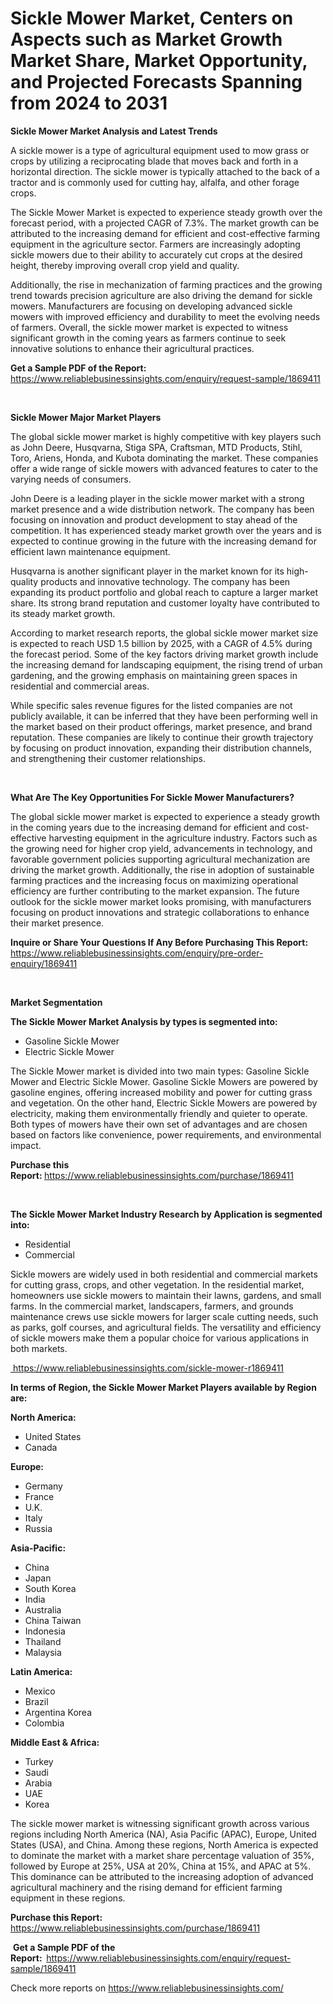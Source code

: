 <p><h1>Sickle Mower Market, Centers on Aspects such as Market Growth Market Share, Market Opportunity, and Projected Forecasts Spanning from 2024 to 2031</h1></p><p><strong>Sickle Mower Market Analysis and Latest Trends</strong></p>
<p><p>A sickle mower is a type of agricultural equipment used to mow grass or crops by utilizing a reciprocating blade that moves back and forth in a horizontal direction. The sickle mower is typically attached to the back of a tractor and is commonly used for cutting hay, alfalfa, and other forage crops.</p><p>The Sickle Mower Market is expected to experience steady growth over the forecast period, with a projected CAGR of 7.3%. The market growth can be attributed to the increasing demand for efficient and cost-effective farming equipment in the agriculture sector. Farmers are increasingly adopting sickle mowers due to their ability to accurately cut crops at the desired height, thereby improving overall crop yield and quality.</p><p>Additionally, the rise in mechanization of farming practices and the growing trend towards precision agriculture are also driving the demand for sickle mowers. Manufacturers are focusing on developing advanced sickle mowers with improved efficiency and durability to meet the evolving needs of farmers. Overall, the sickle mower market is expected to witness significant growth in the coming years as farmers continue to seek innovative solutions to enhance their agricultural practices.</p></p>
<p><strong>Get a Sample PDF of the Report:&nbsp;</strong> <a href="https://www.reliablebusinessinsights.com/enquiry/request-sample/1869411">https://www.reliablebusinessinsights.com/enquiry/request-sample/1869411</a></p>
<p>&nbsp;</p>
<p><strong>Sickle Mower Major Market Players</strong></p>
<p><p>The global sickle mower market is highly competitive with key players such as John Deere, Husqvarna, Stiga SPA, Craftsman, MTD Products, Stihl, Toro, Ariens, Honda, and Kubota dominating the market. These companies offer a wide range of sickle mowers with advanced features to cater to the varying needs of consumers.</p><p>John Deere is a leading player in the sickle mower market with a strong market presence and a wide distribution network. The company has been focusing on innovation and product development to stay ahead of the competition. It has experienced steady market growth over the years and is expected to continue growing in the future with the increasing demand for efficient lawn maintenance equipment.</p><p>Husqvarna is another significant player in the market known for its high-quality products and innovative technology. The company has been expanding its product portfolio and global reach to capture a larger market share. Its strong brand reputation and customer loyalty have contributed to its steady market growth.</p><p>According to market research reports, the global sickle mower market size is expected to reach USD 1.5 billion by 2025, with a CAGR of 4.5% during the forecast period. Some of the key factors driving market growth include the increasing demand for landscaping equipment, the rising trend of urban gardening, and the growing emphasis on maintaining green spaces in residential and commercial areas.</p><p>While specific sales revenue figures for the listed companies are not publicly available, it can be inferred that they have been performing well in the market based on their product offerings, market presence, and brand reputation. These companies are likely to continue their growth trajectory by focusing on product innovation, expanding their distribution channels, and strengthening their customer relationships.</p></p>
<p>&nbsp;</p>
<p><strong>What Are The Key Opportunities For Sickle Mower Manufacturers?</strong></p>
<p><p>The global sickle mower market is expected to experience a steady growth in the coming years due to the increasing demand for efficient and cost-effective harvesting equipment in the agriculture industry. Factors such as the growing need for higher crop yield, advancements in technology, and favorable government policies supporting agricultural mechanization are driving the market growth. Additionally, the rise in adoption of sustainable farming practices and the increasing focus on maximizing operational efficiency are further contributing to the market expansion. The future outlook for the sickle mower market looks promising, with manufacturers focusing on product innovations and strategic collaborations to enhance their market presence.</p></p>
<p><strong>Inquire or Share Your Questions If Any Before Purchasing This Report:</strong> <a href="https://www.reliablebusinessinsights.com/enquiry/pre-order-enquiry/1869411">https://www.reliablebusinessinsights.com/enquiry/pre-order-enquiry/1869411</a></p>
<p>&nbsp;</p>
<p><strong>Market Segmentation</strong></p>
<p><strong>The Sickle Mower Market Analysis by types is segmented into:</strong></p>
<p><ul><li>Gasoline Sickle Mower</li><li>Electric Sickle Mower</li></ul></p>
<p><p>The Sickle Mower market is divided into two main types: Gasoline Sickle Mower and Electric Sickle Mower. Gasoline Sickle Mowers are powered by gasoline engines, offering increased mobility and power for cutting grass and vegetation. On the other hand, Electric Sickle Mowers are powered by electricity, making them environmentally friendly and quieter to operate. Both types of mowers have their own set of advantages and are chosen based on factors like convenience, power requirements, and environmental impact.</p></p>
<p><strong>Purchase this Report:&nbsp;</strong><a href="https://www.reliablebusinessinsights.com/purchase/1869411">https://www.reliablebusinessinsights.com/purchase/1869411</a></p>
<p>&nbsp;</p>
<p><strong>The Sickle Mower Market Industry Research by Application is segmented into:</strong></p>
<p><ul><li>Residential</li><li>Commercial</li></ul></p>
<p><p>Sickle mowers are widely used in both residential and commercial markets for cutting grass, crops, and other vegetation. In the residential market, homeowners use sickle mowers to maintain their lawns, gardens, and small farms. In the commercial market, landscapers, farmers, and grounds maintenance crews use sickle mowers for larger scale cutting needs, such as parks, golf courses, and agricultural fields. The versatility and efficiency of sickle mowers make them a popular choice for various applications in both markets.</p></p>
<p><a href="https://www.reliablebusinessinsights.com/sickle-mower-r1869411">&nbsp;https://www.reliablebusinessinsights.com/sickle-mower-r1869411</a></p>
<p><strong>In terms of Region, the Sickle Mower Market Players available by Region are:</strong></p>
<p>
    <p> <strong> North America: </strong>
        <ul>
            <li>United States</li>
            <li>Canada</li>
        </ul>
        </p> 
    <p> <strong> Europe: </strong>
        <ul>
            <li>Germany</li>
            <li>France</li>
            <li>U.K.</li>
            <li>Italy</li>
            <li>Russia</li>
        </ul>
        </p> 
    <p> <strong> Asia-Pacific: </strong>
        <ul>
            <li>China</li>
            <li>Japan</li>
            <li>South Korea</li>
            <li>India</li>
            <li>Australia</li>
            <li>China Taiwan</li>
            <li>Indonesia</li>
            <li>Thailand</li>
            <li>Malaysia</li>
        </ul>
        </p> 
    <p> <strong> Latin America: </strong>
        <ul>
            <li>Mexico</li>
            <li>Brazil</li>
            <li>Argentina Korea</li>
            <li>Colombia</li>
        </ul>
        </p> 
    <p> <strong> Middle East & Africa: </strong>
        <ul>
            <li>Turkey</li>
            <li>Saudi</li>
            <li>Arabia</li>
            <li>UAE</li>
            <li>Korea</li>
        </ul>
    </p>
    </p>
<p><p>The sickle mower market is witnessing significant growth across various regions including North America (NA), Asia Pacific (APAC), Europe, United States (USA), and China. Among these regions, North America is expected to dominate the market with a market share percentage valuation of 35%, followed by Europe at 25%, USA at 20%, China at 15%, and APAC at 5%. This dominance can be attributed to the increasing adoption of advanced agricultural machinery and the rising demand for efficient farming equipment in these regions.</p></p>
<p><strong>Purchase this Report: </strong><a href="https://www.reliablebusinessinsights.com/purchase/1869411">https://www.reliablebusinessinsights.com/purchase/1869411</a></p>
<p>&nbsp;<strong>Get a Sample PDF of the Report:&nbsp;&nbsp;</strong><a href="https://www.reliablebusinessinsights.com/enquiry/request-sample/1869411">https://www.reliablebusinessinsights.com/enquiry/request-sample/1869411</a></p>
<p><strong></strong></p>
<p>Check more reports on <a href="https://www.reliablebusinessinsights.com/">https://www.reliablebusinessinsights.com/</a></p>